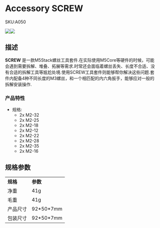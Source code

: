 # Accessory SCREW

<el-tag effect="plain">SKU:A050</el-tag>

<div class="product_pic"><img src="assets/img/product_pics/accessory/screw/screw_p1.webp"><img src="assets/img/product_pics/accessory/screw/screw_p2.webp"></div>

## 描述

**SCREW** 是一款M5Stack螺丝工具套件.在实际使用M5Core等硬件的时候，可能会遇到需要拆解、堆叠、拓展等需求.时常还会面临着螺丝丢失、长度不合适、没有合适的拆解工具等尴尬处境.使用SCREW工具套件则能够帮你解决这些问题.套件内配备4种不同长度的M3螺丝，和一个相匹配的内六角扳手，能够应对一般的拆解安装操作.

### 产品特性

-  规格: 
      - 2x M2-32
      - 2x M2-25
      - 2x M2-18
      - 2x M2-12
      - 2x M2-22
      - 2x M2-28
      - 2x M2-35
      - 2x M2-16

## 规格参数

<table>
   <tr style="font-weight:bold">
      <td>规格</td>
      <td>参数</td>
   </tr>
   <tr>
      <td>净重</td>
      <td>41g</td>
   </tr>
   <tr>
      <td>毛重</td>
      <td>41g</td>
   </tr>
   <tr>
      <td>产品尺寸</td>
      <td>92*50*7mm</td>
   </tr>
   <tr>
      <td>包装尺寸</td>
      <td>92*50*7mm</td>
   </tr>
 </table>

<script>

   var purchase_link = 'https://m5stack.com/collections/m5-accessory/products/8-pcs-m3-12-18-25-32-screw-with-allen-key';

   anchor_search(purchase_link);
   scrollFunc();

</script>